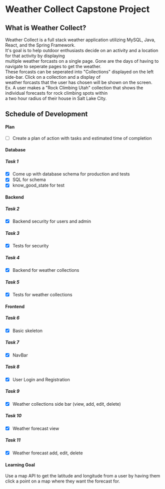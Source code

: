 # Weather Collect Capstone Project

## What is Weather Collect?

Weather Collect is a full stack weather application utilizing MySQL, Java, React, and the Spring Framework.<br>
It's goal is to help outdoor enthusiasts decide on an activity and a location for that activity by displaying <br>
multiple weather forcasts on a single page. Gone are the days of having to navigate to seperate pages to get the weather.<br>
These forcasts can be seperated into "Collections" displayed on the left side-bar. Click on a collection and a display of<br>
weather forcasts that the user has chosen will be shown on the screen. <br>
Ex. A user makes a "Rock Climbing Utah" collection that shows the individual forecasts for rock climbing spots within <br>
a two hour radius of their house in Salt Lake City.

## Schedule of Development

#### Plan

-   [ ] Create a plan of action with tasks and estimated time of completion

#### Database

##### Task 1

-   [x] Come up with database schema for production and tests
-   [x] SQL for schema
-   [x] know_good_state for test

#### Backend

##### Task 2

-   [x] Backend security for users and admin

##### Task 3

-   [x] Tests for security

##### Task 4

-   [x] Backend for weather collections

##### Task 5

-   [x] Tests for weather collections

#### Frontend

##### Task 6

-   [x] Basic skeleton

##### Task 7

-   [x] NavBar

##### Task 8

-   [x] User Login and Registration

##### Task 9

-   [x] Weather collections side bar (view, add, edit, delete)

##### Task 10

-   [x] Weather forecast view

##### Task 11

-   [x] Weather forecast add, edit, delete

#### Learning Goal

Use a map API to get the latitude and longitude from a user by having them click a point on a map where they want the forecast for.
